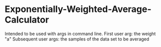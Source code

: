 # Exponentially-Weighted-Average-Calculator

Intended to be used with args in command line.
First user arg: the weight "a"
Subsequent user args: the samples of the data set to be averaged
